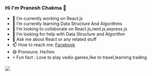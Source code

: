 ### Hi I'm Pranesh Chakma 👋

- 🔭 I’m currently working on  React.js
- 🌱 I’m currently learning  Data Structure And Algorithms
- 👯 I’m looking to collaborate on  React.js,next.js,express.js
- 🤔 I’m looking for help with  Data Structure and Algorithm
- 💬 Ask me about  React or any related stuff
- 📫 How to reach me: [Facebook](https://www.facebook.com/profile.php?id=100010448315616)
- 😄 Pronouns:  He/him
- ⚡ Fun fact : Love to play vedio games,like to travel,learning trading
 <img src="https://github-readme-stats.vercel.app/api?username=pranesh12&theme=tokyonight&show_icons=true)">

